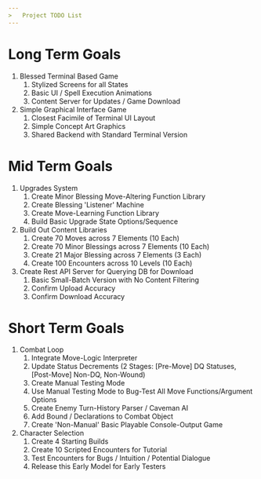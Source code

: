 ```yaml
---
>   Project TODO List
---
```


# Long Term Goals
1. Blessed Terminal Based Game
    1. Stylized Screens for all States
    2. Basic UI / Spell Execution Animations
    3. Content Server for Updates / Game Download
2. Simple Graphical Interface Game
    1. Closest Facimile of Terminal UI Layout
    2. Simple Concept Art Graphics
    3. Shared Backend with Standard Terminal Version

# Mid Term Goals
1. Upgrades System
    1. Create Minor Blessing Move-Altering Function Library
    2. Create Blessing 'Listener' Machine
    3. Create Move-Learning Function Library
    4. Build Basic Upgrade State Options/Sequence
2. Build Out Content Libraries
    1. Create 70 Moves across 7 Elements (10 Each)
    2. Create 70 Minor Blessings across 7 Elements (10 Each)
    3. Create 21 Major Blessing across 7 Elements (3 Each)
    4. Create 100 Encounters across 10 Levels (10 Each)
4. Create Rest API Server for Querying DB for Download
    1. Basic Small-Batch Version with No Content Filtering
    2. Confirm Upload Accuracy
    3. Confirm Download Accuracy

# Short Term Goals
1. Combat Loop
    1. Integrate Move-Logic Interpreter
    2. Update Status Decrements (2 Stages: [Pre-Move] DQ Statuses, [Post-Move] Non-DQ, Non-Wound)
    3. Create Manual Testing Mode
    4. Use Manual Testing Mode to Bug-Test All Move Functions/Argument Options
    5. Create Enemy Turn-History Parser / Caveman AI
    6. Add Bound / Declarations to Combat Object
    7. Create 'Non-Manual' Basic Playable Console-Output Game
2. Character Selection
    1. Create 4 Starting Builds
    2. Create 10 Scripted Encounters for Tutorial
    3. Test Encounters for Bugs / Intuition / Potential Dialogue
    4. Release this Early Model for Early Testers

